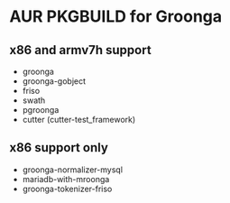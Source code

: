 AUR PKGBUILD for Groonga
===

## x86 and armv7h support

* groonga
* groonga-gobject
* friso
* swath
* pgroonga
* cutter (cutter-test_framework)

## x86 support only

* groonga-normalizer-mysql
* mariadb-with-mroonga
* groonga-tokenizer-friso
